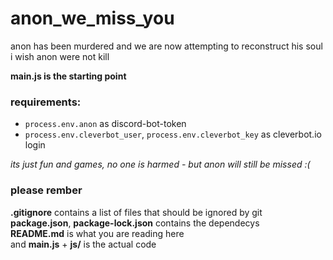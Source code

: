 # anon_we_miss_you
 anon has been murdered and we are now attempting to reconstruct his soul   
 i wish anon were not kill

 **main.js is the starting point** 
### requirements:
 - `process.env.anon` as discord-bot-token
 - `process.env.cleverbot_user`, `process.env.cleverbot_key` as cleverbot.io login
 

*its just fun and games, no one is harmed - but anon will still be missed :(*

### please rember  
**.gitignore** contains a list of files that should be ignored by git  
**package.json**, **package-lock.json** contains the dependecys  
**README.md** is what you are reading here   
and **main.js** + **js/** is the actual code
